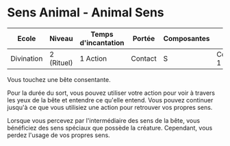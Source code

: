 # Sens Animal - Animal Sens

|Ecole|Niveau|Temps d'incantation|Portée|Composantes|Durée|
|-|-|-|-|-|-|
|Divination|2 (Rituel)|1 Action|Contact|S|Concentration, 1 heure|

Vous touchez une bête consentante. 

Pour la durée du sort, vous pouvez utiliser votre action pour voir à travers les yeux de la bête et entendre ce qu'elle entend. Vous pouvez continuer jusqu'à ce que vous utilisiez une action pour retrouver vos propres sens. 

Lorsque vous percevez par l'intermédiaire des sens de la bête, vous bénéficiez des sens spéciaux que possède la créature. Cependant, vous perdez l'usage de vos propres sens.